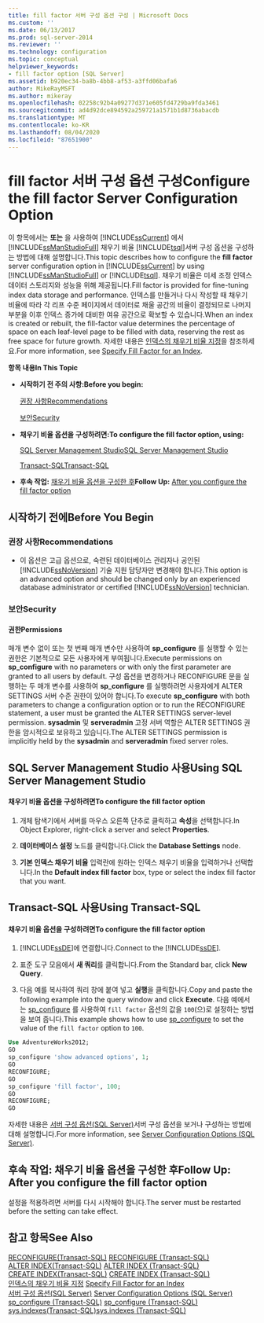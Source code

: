 ```yaml
---
title: fill factor 서버 구성 옵션 구성 | Microsoft Docs
ms.custom: ''
ms.date: 06/13/2017
ms.prod: sql-server-2014
ms.reviewer: ''
ms.technology: configuration
ms.topic: conceptual
helpviewer_keywords:
- fill factor option [SQL Server]
ms.assetid: b920ec34-ba8b-4bb8-af53-a3ffd06bafa6
author: MikeRayMSFT
ms.author: mikeray
ms.openlocfilehash: 02258c92b4a09277d371e605fd4729ba9fda3461
ms.sourcegitcommit: ad4d92dce894592a259721a1571b1d8736abacdb
ms.translationtype: MT
ms.contentlocale: ko-KR
ms.lasthandoff: 08/04/2020
ms.locfileid: "87651900"
---
```

# <a name="configure-the-fill-factor-server-configuration-option"></a><span data-ttu-id="0e7f1-102">fill factor 서버 구성 옵션 구성</span><span class="sxs-lookup"><span data-stu-id="0e7f1-102">Configure the fill factor Server Configuration Option</span></span>
  <span data-ttu-id="0e7f1-103">이 항목에서는 **또는** 을 사용하여 [!INCLUDE[ssCurrent](../../includes/sscurrent-md.md)] 에서 [!INCLUDE[ssManStudioFull](../../includes/ssmanstudiofull-md.md)] 채우기 비율 [!INCLUDE[tsql](../../includes/tsql-md.md)]서버 구성 옵션을 구성하는 방법에 대해 설명합니다.</span><span class="sxs-lookup"><span data-stu-id="0e7f1-103">This topic describes how to configure the **fill factor** server configuration option in [!INCLUDE[ssCurrent](../../includes/sscurrent-md.md)] by using [!INCLUDE[ssManStudioFull](../../includes/ssmanstudiofull-md.md)] or [!INCLUDE[tsql](../../includes/tsql-md.md)].</span></span> <span data-ttu-id="0e7f1-104">채우기 비율은 미세 조정 인덱스 데이터 스토리지와 성능을 위해 제공됩니다.</span><span class="sxs-lookup"><span data-stu-id="0e7f1-104">Fill factor is provided for fine-tuning index data storage and performance.</span></span> <span data-ttu-id="0e7f1-105">인덱스를 만들거나 다시 작성할 때 채우기 비율에 따라 각 리프 수준 페이지에서 데이터로 채울 공간의 비율이 결정되므로 나머지 부분을 이후 인덱스 증가에 대비한 여유 공간으로 확보할 수 있습니다.</span><span class="sxs-lookup"><span data-stu-id="0e7f1-105">When an index is created or rebuilt, the fill-factor value determines the percentage of space on each leaf-level page to be filled with data, reserving the rest as free space for future growth.</span></span> <span data-ttu-id="0e7f1-106">자세한 내용은 [인덱스의 채우기 비율 지정](../../relational-databases/indexes/specify-fill-factor-for-an-index.md)을 참조하세요.</span><span class="sxs-lookup"><span data-stu-id="0e7f1-106">For more information, see [Specify Fill Factor for an Index](../../relational-databases/indexes/specify-fill-factor-for-an-index.md).</span></span>  
  
 <span data-ttu-id="0e7f1-107">**항목 내용**</span><span class="sxs-lookup"><span data-stu-id="0e7f1-107">**In This Topic**</span></span>  
  
-   <span data-ttu-id="0e7f1-108">**시작하기 전 주의 사항:**</span><span class="sxs-lookup"><span data-stu-id="0e7f1-108">**Before you begin:**</span></span>  
  
     [<span data-ttu-id="0e7f1-109">권장 사항</span><span class="sxs-lookup"><span data-stu-id="0e7f1-109">Recommendations</span></span>](#Recommendations)  
  
     [<span data-ttu-id="0e7f1-110">보안</span><span class="sxs-lookup"><span data-stu-id="0e7f1-110">Security</span></span>](#Security)  
  
-   <span data-ttu-id="0e7f1-111">**채우기 비율 옵션을 구성하려면:**</span><span class="sxs-lookup"><span data-stu-id="0e7f1-111">**To configure the fill factor option, using:**</span></span>  
  
     [<span data-ttu-id="0e7f1-112">SQL Server Management Studio</span><span class="sxs-lookup"><span data-stu-id="0e7f1-112">SQL Server Management Studio</span></span>](#SSMSProcedure)  
  
     [<span data-ttu-id="0e7f1-113">Transact-SQL</span><span class="sxs-lookup"><span data-stu-id="0e7f1-113">Transact-SQL</span></span>](#TsqlProcedure)  
  
-   <span data-ttu-id="0e7f1-114">**후속 작업:**  [채우기 비율 옵션을 구성한 후](#FollowUp)</span><span class="sxs-lookup"><span data-stu-id="0e7f1-114">**Follow Up:**  [After you configure the fill factor option](#FollowUp)</span></span>  
  
##  <a name="before-you-begin"></a><a name="BeforeYouBegin"></a> <span data-ttu-id="0e7f1-115">시작하기 전에</span><span class="sxs-lookup"><span data-stu-id="0e7f1-115">Before You Begin</span></span>  
  
###  <a name="recommendations"></a><a name="Recommendations"></a> <span data-ttu-id="0e7f1-116">권장 사항</span><span class="sxs-lookup"><span data-stu-id="0e7f1-116">Recommendations</span></span>  
  
-   <span data-ttu-id="0e7f1-117">이 옵션은 고급 옵션으로, 숙련된 데이터베이스 관리자나 공인된 [!INCLUDE[ssNoVersion](../../includes/ssnoversion-md.md)] 기술 지원 담당자만 변경해야 합니다.</span><span class="sxs-lookup"><span data-stu-id="0e7f1-117">This option is an advanced option and should be changed only by an experienced database administrator or certified [!INCLUDE[ssNoVersion](../../includes/ssnoversion-md.md)] technician.</span></span>  
  
###  <a name="security"></a><a name="Security"></a> <span data-ttu-id="0e7f1-118">보안</span><span class="sxs-lookup"><span data-stu-id="0e7f1-118">Security</span></span>  
  
####  <a name="permissions"></a><a name="Permissions"></a> <span data-ttu-id="0e7f1-119">권한</span><span class="sxs-lookup"><span data-stu-id="0e7f1-119">Permissions</span></span>  
 <span data-ttu-id="0e7f1-120">매개 변수 없이 또는 첫 번째 매개 변수만 사용하여 **sp_configure** 를 실행할 수 있는 권한은 기본적으로 모든 사용자에게 부여됩니다.</span><span class="sxs-lookup"><span data-stu-id="0e7f1-120">Execute permissions on **sp_configure** with no parameters or with only the first parameter are granted to all users by default.</span></span> <span data-ttu-id="0e7f1-121">구성 옵션을 변경하거나 RECONFIGURE 문을 실행하는 두 매개 변수를 사용하여 **sp_configure** 를 실행하려면 사용자에게 ALTER SETTINGS 서버 수준 권한이 있어야 합니다.</span><span class="sxs-lookup"><span data-stu-id="0e7f1-121">To execute **sp_configure** with both parameters to change a configuration option or to run the RECONFIGURE statement, a user must be granted the ALTER SETTINGS server-level permission.</span></span> <span data-ttu-id="0e7f1-122">**sysadmin** 및 **serveradmin** 고정 서버 역할은 ALTER SETTINGS 권한을 암시적으로 보유하고 있습니다.</span><span class="sxs-lookup"><span data-stu-id="0e7f1-122">The ALTER SETTINGS permission is implicitly held by the **sysadmin** and **serveradmin** fixed server roles.</span></span>  
  
##  <a name="using-sql-server-management-studio"></a><a name="SSMSProcedure"></a> <span data-ttu-id="0e7f1-123">SQL Server Management Studio 사용</span><span class="sxs-lookup"><span data-stu-id="0e7f1-123">Using SQL Server Management Studio</span></span>  
  
#### <a name="to-configure-the-fill-factor-option"></a><span data-ttu-id="0e7f1-124">채우기 비율 옵션을 구성하려면</span><span class="sxs-lookup"><span data-stu-id="0e7f1-124">To configure the fill factor option</span></span>  
  
1.  <span data-ttu-id="0e7f1-125">개체 탐색기에서 서버를 마우스 오른쪽 단추로 클릭하고 **속성**을 선택합니다.</span><span class="sxs-lookup"><span data-stu-id="0e7f1-125">In Object Explorer, right-click a server and select **Properties**.</span></span>  
  
2.  <span data-ttu-id="0e7f1-126">**데이터베이스 설정** 노드를 클릭합니다.</span><span class="sxs-lookup"><span data-stu-id="0e7f1-126">Click the **Database Settings** node.</span></span>  
  
3.  <span data-ttu-id="0e7f1-127">**기본 인덱스 채우기 비율** 입력란에 원하는 인덱스 채우기 비율을 입력하거나 선택합니다.</span><span class="sxs-lookup"><span data-stu-id="0e7f1-127">In the **Default index fill factor** box, type or select the index fill factor that you want.</span></span>  
  
##  <a name="using-transact-sql"></a><a name="TsqlProcedure"></a> <span data-ttu-id="0e7f1-128">Transact-SQL 사용</span><span class="sxs-lookup"><span data-stu-id="0e7f1-128">Using Transact-SQL</span></span>  
  
#### <a name="to-configure-the-fill-factor-option"></a><span data-ttu-id="0e7f1-129">채우기 비율 옵션을 구성하려면</span><span class="sxs-lookup"><span data-stu-id="0e7f1-129">To configure the fill factor option</span></span>  
  
1.  <span data-ttu-id="0e7f1-130">[!INCLUDE[ssDE](../../includes/ssde-md.md)]에 연결합니다.</span><span class="sxs-lookup"><span data-stu-id="0e7f1-130">Connect to the [!INCLUDE[ssDE](../../includes/ssde-md.md)].</span></span>  
  
2.  <span data-ttu-id="0e7f1-131">표준 도구 모음에서 **새 쿼리**를 클릭합니다.</span><span class="sxs-lookup"><span data-stu-id="0e7f1-131">From the Standard bar, click **New Query**.</span></span>  
  
3.  <span data-ttu-id="0e7f1-132">다음 예를 복사하여 쿼리 창에 붙여 넣고 **실행**을 클릭합니다.</span><span class="sxs-lookup"><span data-stu-id="0e7f1-132">Copy and paste the following example into the query window and click **Execute**.</span></span> <span data-ttu-id="0e7f1-133">다음 예에서는 [sp_configure](/sql/relational-databases/system-stored-procedures/sp-configure-transact-sql) 를 사용하여 `fill factor` 옵션의 값을 `100`(으)로 설정하는 방법을 보여 줍니다.</span><span class="sxs-lookup"><span data-stu-id="0e7f1-133">This example shows how to use [sp_configure](/sql/relational-databases/system-stored-procedures/sp-configure-transact-sql) to set the value of the `fill factor` option to `100`.</span></span>  
  
```sql  
Use AdventureWorks2012;  
GO  
sp_configure 'show advanced options', 1;  
GO  
RECONFIGURE;  
GO  
sp_configure 'fill factor', 100;  
GO  
RECONFIGURE;  
GO  
```  
  
 <span data-ttu-id="0e7f1-134">자세한 내용은 [서버 구성 옵션&#40;SQL Server&#41;](server-configuration-options-sql-server.md)서버 구성 옵션을 보거나 구성하는 방법에 대해 설명합니다.</span><span class="sxs-lookup"><span data-stu-id="0e7f1-134">For more information, see [Server Configuration Options &#40;SQL Server&#41;](server-configuration-options-sql-server.md).</span></span>  
  
##  <a name="follow-up-after-you-configure-the-fill-factor-option"></a><a name="FollowUp"></a> <span data-ttu-id="0e7f1-135">후속 작업: 채우기 비율 옵션을 구성한 후</span><span class="sxs-lookup"><span data-stu-id="0e7f1-135">Follow Up: After you configure the fill factor option</span></span>  
 <span data-ttu-id="0e7f1-136">설정을 적용하려면 서버를 다시 시작해야 합니다.</span><span class="sxs-lookup"><span data-stu-id="0e7f1-136">The server must be restarted before the setting can take effect.</span></span>  
  
## <a name="see-also"></a><span data-ttu-id="0e7f1-137">참고 항목</span><span class="sxs-lookup"><span data-stu-id="0e7f1-137">See Also</span></span>  
 <span data-ttu-id="0e7f1-138">[RECONFIGURE&#40;Transact-SQL&#41;](/sql/t-sql/language-elements/reconfigure-transact-sql) </span><span class="sxs-lookup"><span data-stu-id="0e7f1-138">[RECONFIGURE &#40;Transact-SQL&#41;](/sql/t-sql/language-elements/reconfigure-transact-sql) </span></span>  
 <span data-ttu-id="0e7f1-139">[ALTER INDEX&#40;Transact-SQL&#41;](/sql/t-sql/statements/alter-index-transact-sql) </span><span class="sxs-lookup"><span data-stu-id="0e7f1-139">[ALTER INDEX &#40;Transact-SQL&#41;](/sql/t-sql/statements/alter-index-transact-sql) </span></span>  
 <span data-ttu-id="0e7f1-140">[CREATE INDEX&#40;Transact-SQL&#41;](/sql/t-sql/statements/create-index-transact-sql) </span><span class="sxs-lookup"><span data-stu-id="0e7f1-140">[CREATE INDEX &#40;Transact-SQL&#41;](/sql/t-sql/statements/create-index-transact-sql) </span></span>  
 <span data-ttu-id="0e7f1-141">[인덱스의 채우기 비율 지정](../../relational-databases/indexes/specify-fill-factor-for-an-index.md) </span><span class="sxs-lookup"><span data-stu-id="0e7f1-141">[Specify Fill Factor for an Index](../../relational-databases/indexes/specify-fill-factor-for-an-index.md) </span></span>  
 <span data-ttu-id="0e7f1-142">[서버 구성 옵션&#40;SQL Server&#41;](server-configuration-options-sql-server.md) </span><span class="sxs-lookup"><span data-stu-id="0e7f1-142">[Server Configuration Options &#40;SQL Server&#41;](server-configuration-options-sql-server.md) </span></span>  
 <span data-ttu-id="0e7f1-143">[sp_configure &#40;Transact-SQL&#41;](/sql/relational-databases/system-stored-procedures/sp-configure-transact-sql) </span><span class="sxs-lookup"><span data-stu-id="0e7f1-143">[sp_configure &#40;Transact-SQL&#41;](/sql/relational-databases/system-stored-procedures/sp-configure-transact-sql) </span></span>  
 [<span data-ttu-id="0e7f1-144">sys.indexes&#40;Transact-SQL&#41;</span><span class="sxs-lookup"><span data-stu-id="0e7f1-144">sys.indexes &#40;Transact-SQL&#41;</span></span>](/sql/relational-databases/system-catalog-views/sys-indexes-transact-sql)  
  
  
